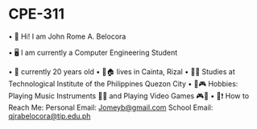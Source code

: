 # CPE-311

• 👋 Hi! I am John Rome A. Belocora

• 🖥️ I am currently a Computer Engineering Student

• 🧑 currently 20 years old
• 📍🏠 lives in Cainta, Rizal
• 🏫🎒 Studies at Technological Institute of the Philippines Quezon City
• 🎸🎮 Hobbies: Playing Music Instruments 🎸🥁 and Playing Video Games 🎮👾
• 📩❗ How to Reach Me: 
    Personal Email: Jomeyb@gmail.com
    School Email: qjrabelocora@tip.edu.ph
